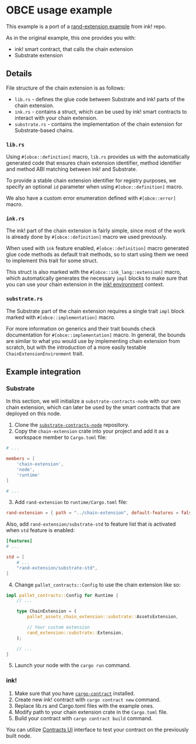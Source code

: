 # OBCE usage example

This example is a port of a [rand-extension example](https://github.com/paritytech/ink/tree/master/integration-tests/rand-extension) from ink! repo.

As in the original example, this one provides you with:

* ink! smart contract, that calls the chain extension
* Substrate extension

## Details

File structure of the chain extension is as follows:

* `lib.rs` - defines the glue code between Substrate and ink! parts of the chain extension.
* `ink.rs` - contains a struct, which can be used by ink! smart contracts to interact with your chain extension.
* `substrate.rs` - contains the implementation of the chain extension for Substrate-based chains.

### `lib.rs`

Using `#[obce::definition]` macro, `lib.rs` provides us with the automatically generated
code that ensures chain extension identifier, method identifier and method ABI matching between ink! and Substrate.

To provide a stable chain extension identifier for registry purposes, we specify an optional `id` parameter
when using `#[obce::definition]` macro.

We also have a custom error enumeration defined with `#[obce::error]` macro.

### `ink.rs`

The ink! part of the chain extension is fairly simple, since most of the work is already done
by `#[obce::definition]` macro we used previously.

When used with `ink` feature enabled, `#[obce::definition]` macro generated glue code methods
as default trait methods, so to start using them we need to implement this trait for some struct.

This struct is also marked with the `#[obce::ink_lang::extension]` macro, which automatically
generates the necessary `impl` blocks to make sure that you can use your chain extension
in the [ink! environment](https://use.ink/basics/environment-functions) context.

### `substrate.rs`

The Substrate part of the chain extension requires a single trait `impl` block
marked with `#[obce::implementation]` macro.

For more information on generics and their trait bounds check documentation
for `#[obce::implementation]` macro. In general, the bounds are similar to what
you would use by implementing chain extension from scratch, but with the introduction
of a more easily testable `ChainExtensionEnvironment` trait.

## Example integration

### Substrate

In this section, we will initialize a `substrate-contracts-node` with our own chain extension,
which can later be used by the smart contracts that are deployed on this node.

1. Clone the [`substrate-contracts-node`](https://github.com/goro-network/substrate.git-contracts-node) repository.
2. Copy the `chain-extension` crate into your project and add it as a workspace member to `Cargo.toml` file:

```toml
# ...

members = [
    'chain-extension',
    'node',
    'runtime'
]

# ...
```

3. Add `rand-extension` to `runtime/Cargo.toml` file:

```toml
rand-extension = { path = "../chain-extension", default-features = false, features = ["substrate"] }
```

Also, add `rand-extension/substrate-std` to feature list that is activated when `std` feature is enabled:

```toml
[features]
# ...

std = [
    # ...
    "rand-extension/substrate-std",
]
```

4. Change `pallet_contracts::Config` to use the chain extension like so:

```rust
impl pallet_contracts::Config for Runtime {
    // ...

    type ChainExtension = (
        pallet_assets_chain_extension::substrate::AssetsExtension,

        // Your custom extension
        rand_extension::substrate::Extension,
    );

    // ...
}
```

5. Launch your node with the `cargo run` command.

### ink!

1. Make sure that you have [`cargo-contract`](https://github.com/paritytech/cargo-contract#installation) installed.
2. Create new ink! contract with `cargo contract new` command.
3. Replace lib.rs and Cargo.toml files with the example ones.
4. Modify path to your chain extension crate in the `Cargo.toml` file.
5. Build your contract with `cargo contract build` command.

You can utilize [Contracts UI](https://contracts-ui.substrate.io/) interface
to test your contract on the previously built node.
